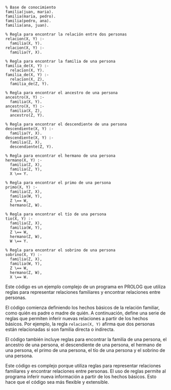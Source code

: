 ```
% Base de conocimiento
familia(juan, maria).
familia(maria, pedro).
familia(pedro, ana).
familia(ana, juan).

% Regla para encontrar la relación entre dos personas
relacion(X, Y) :-
  familia(X, Y).
relacion(X, Y) :-
  familia(Y, X).

% Regla para encontrar la familia de una persona
familia_de(X, Y) :-
  relacion(X, Y).
familia_de(X, Y) :-
  relacion(X, Z),
  familia_de(Z, Y).

% Regla para encontrar el ancestro de una persona
ancestro(X, Y) :-
  familia(X, Y).
ancestro(X, Y) :-
  familia(X, Z),
  ancestro(Z, Y).

% Regla para encontrar el descendiente de una persona
descendiente(X, Y) :-
  familia(Y, X).
descendiente(X, Y) :-
  familia(Z, X),
  descendiente(Z, Y).

% Regla para encontrar el hermano de una persona
hermano(X, Y) :-
  familia(Z, X),
  familia(Z, Y),
  X \== Y.

% Regla para encontrar el primo de una persona
primo(X, Y) :-
  familia(Z, X),
  familia(W, Y),
  Z \== W,
  hermano(Z, W).

% Regla para encontrar el tío de una persona
tio(X, Y) :-
  familia(Z, X),
  familia(W, Y),
  Z \== W,
  hermano(Z, W),
  W \== Y.

% Regla para encontrar el sobrino de una persona
sobrino(X, Y) :-
  familia(Z, X),
  familia(W, Y),
  Z \== W,
  hermano(Z, W),
  X \== W.
```

Este código es un ejemplo complejo de un programa en PROLOG que utiliza reglas para representar relaciones familiares y encontrar relaciones entre personas.

El código comienza definiendo los hechos básicos de la relación familiar, como quién es padre o madre de quién. A continuación, define una serie de reglas que permiten inferir nuevas relaciones a partir de los hechos básicos. Por ejemplo, la regla `relacion(X, Y)` afirma que dos personas están relacionadas si son familia directa o indirecta.

El código también incluye reglas para encontrar la familia de una persona, el ancestro de una persona, el descendiente de una persona, el hermano de una persona, el primo de una persona, el tío de una persona y el sobrino de una persona.

Este código es complejo porque utiliza reglas para representar relaciones familiares y encontrar relaciones entre personas. El uso de reglas permite al programa inferir nueva información a partir de los hechos básicos. Esto hace que el código sea más flexible y extensible.